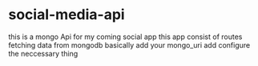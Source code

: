 # social-media-api
this is a mongo Api for my coming social app
this app consist of routes fetching data from mongodb
basically add your mongo_uri add configure the neccessary thing
